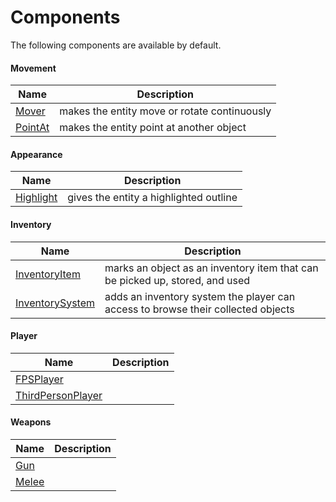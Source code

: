 # Components

The following components are available by default.

#### Movement

| Name | Description |
|---|---|
| [Mover](component_mover.md) | makes the entity move or rotate continuously |
| [PointAt](component_pointat.md) | makes the entity point at another object |

#### Appearance

| Name | Description |
|---|---|
| [Highlight](component_highlight.md) | gives the entity a highlighted outline |

#### Inventory

| Name | Description |
|---|---|
| [InventoryItem](component_inventoryitem.md) | marks an object as an inventory item that can be picked up, stored, and used |
| [InventorySystem](component_inventorysystem.md) | adds an inventory system the player can access to browse their collected objects |

#### Player

| Name | Description |
|---|---|
| [FPSPlayer](component_inventoryitem.md) |  |
| [ThirdPersonPlayer](component_inventorysystem.md) |  |

#### Weapons

| Name | Description |
|---|---|
| [Gun](component_inventoryitem.md) |  |
| [Melee](component_inventorysystem.md) |  |
